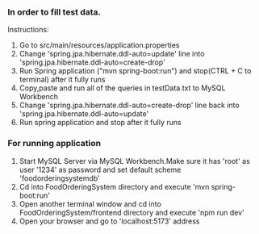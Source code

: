 ### In order to fill test data.
Instructions:
1. Go to src/main/resources/application.properties
2. Change 'spring.jpa.hibernate.ddl-auto=update' line into 'spring.jpa.hibernate.ddl-auto=create-drop'
3. Run Spring application ("mvn spring-boot:run") and stop(CTRL + C to terminal) after it fully runs
4. Copy,paste and run all of the queries in testData.txt to MySQL Workbench 
5. Change 'spring.jpa.hibernate.ddl-auto=create-drop' line back into 'spring.jpa.hibernate.ddl-auto=update'
6. Run spring application and stop after it fully runs 

### For running application
1. Start MySQL Server via MySQL Workbench.Make sure it has 'root' as user '1234' as password and set default scheme 'foodorderingsystemdb'
2. Cd into FoodOrderingSystem directory and execute 'mvn spring-boot:run'
3. Open another terminal window and cd into FoodOrderingSystem/frontend directory and execute 'npm run dev'
4. Open your browser and go to 'localhost:5173' address
